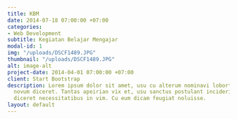 ```yaml
---
title: KBM
date: 2014-07-18 07:00:00 +07:00
categories:
- Web Development
subtitle: Kegiatan Belajar Mengajar
modal-id: 1
img: "/uploads/DSCF1489.JPG"
thumbnail: "/uploads/DSCF1489.JPG"
alt: image-alt
project-date: 2014-04-01 07:00:00 +07:00
client: Start Bootstrap
description: Lorem ipsum dolor sit amet, usu cu alterum nominavi lobortis. At duo
  novum diceret. Tantas apeirian vix et, usu sanctus postulant inciderint ut, populo
  diceret necessitatibus in vim. Cu eum dicam feugiat noluisse.
layout: default
---
```


